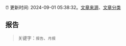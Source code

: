 :alarm_clock: 更新时间: 2024-09-01 05:38:32。[文章来源](/README.md)、[文章分类](/TAGS.md)

## 报告


> 关键字：`报告`、`月报`



